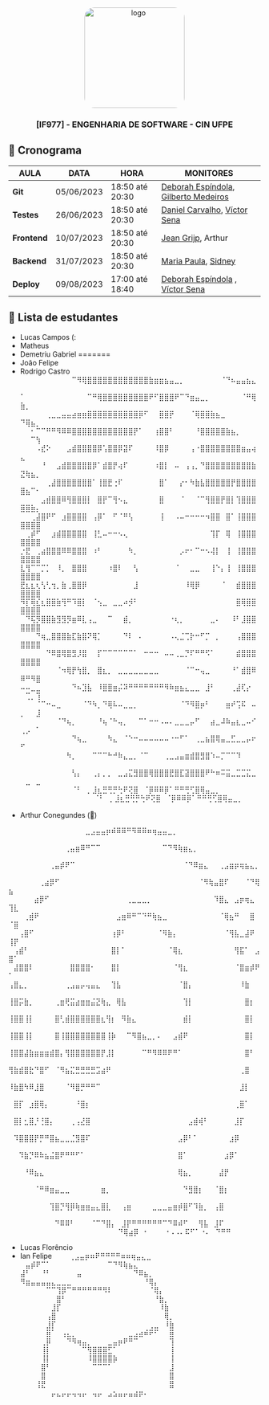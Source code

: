 <div align="center">

  <img src="https://user-images.githubusercontent.com/42525687/203692147-cb274f74-7e73-4869-b460-1dc967fb4786.png" alt="logo" width="200" height="auto" style="border-radius:20px;" />

  <h3>
    [IF977] - ENGENHARIA DE SOFTWARE - CIN UFPE
  </h3>

</div>

## :calendar: Cronograma

| AULA                             | DATA       | HORA              | MONITORES                                                                                            |
| -------------------------------- | ---------- | ----------------- | ---------------------------------------------------------------------------------------------------- |
| **Git**                          | 05/06/2023 | 18:50 até 20:30   | [Deborah Espíndola](https://github.com/debespindola), [Gilberto Medeiros](https://github.com/gilbertomoj)  |
| **Testes**                      | 26/06/2023 | 18:50 até 20:30   | [Daniel Carvalho](https://github.com/ddevdan), [Víctor Sena](https://github.com/vsla)            |
| **Frontend**                     | 10/07/2023 | 18:50 até 20:30   | [Jean Grijp](https://github.com/JeanGrijp), Arthur                   |
| **Backend**                       | 31/07/2023 | 18:50 até 20:30   | [Maria Paula](https://github.com/PaulaPerazzo), [Sidney](https://github.com/silvercent011)                    |
| **Deploy**                       | 09/08/2023 | 17:00 até 18:40   |[Deborah Espíndola](https://github.com/debespindola) , [Víctor Sena](https://github.com/vsla)          |

## :fairy: Lista de estudantes

- Lucas Campos (:
- Matheus
- Demetriu Gabriel =======
- João Felipe
- Rodrigo Castro
⠀⠀⠀⠀⠀⠀⠀⠀⠀⠀⠉⠻⢿⣿⣿⣿⣿⣿⣿⣿⣿⣿⣿⣿⣿⣷⣶⣶⣦⣤⣀⡀⠀⠀⠀⠀⠀⠀⠀⠈⠙⠦⣤⣤⣦⣄⠀⠀⠀⠀
⠁⠀⠀⠀⠀⠀⠀⠀⠀⠀⠀⠀⠀⠉⠛⢿⣿⣿⣿⣿⣿⣿⣿⣿⣿⠟⠋⣿⣿⣿⠟⠉⠙⣶⣤⣀⡀⠀⠀⠀⠀⠀⠀⠈⠛⢿⣷⡀⠀⠀
⠀⠀⠀⠀⠀⢀⣀⣀⣤⣤⣴⣶⣶⣿⣿⣿⣿⣿⣿⣿⣿⣿⣿⡿⠋⠀⠀⣿⣿⡟⠀⠀⠀⠈⢿⣿⣿⣷⣦⣀⠀⠀⠀⠀⠀⠀⠙⢿⣦⡀
⠀⠀⠂⠉⠉⠛⠛⠻⠿⠿⣿⣿⣿⣿⣿⣿⣿⣿⣿⣿⣿⣿⡟⠁⠀⠀⢰⣿⣿⠃⠀⠀⠀⠀⠘⣿⣿⣿⣿⣿⣷⣦⡀⠀⠀⠀⠀⠀⠉⢳
⠀⠀⠀⠠⣞⠕⠀⠀⠀⣠⣾⣿⣿⣿⣿⡿⢡⣿⣿⡿⣽⠏⠀⠀⠀⠀⠸⣿⡿⠀⠀⠀⠀⢠⠐⣿⣿⣿⣿⣿⣿⣿⣿⣶⣤⢴⣄⠀⠀⠀
⠀⠀⠀⠀⠘⠀⠀⣠⣾⣿⣿⣿⣿⣿⡿⠁⣾⣿⡟⢴⠏⠀⠀⠀⠀⠀⠰⣿⡇⠀⠤⠀⢠⢠⡀⠙⣿⣿⣿⣿⣿⣿⣿⣿⣿⣷⣝⢷⣦⡀
⠀⠀⠀⠀⠀⢀⣼⣿⣿⣿⣿⣿⣿⣿⠁⢸⣿⣟⢐⠏⠀⠀⠀⠀⠀⠀⠀⣿⠁⠀⠀⡔⠂⠳⣷⣧⣿⣿⣿⣿⣿⡟⣿⣿⣿⣿⣿⣦⠉⠂
⠀⠀⠀⠀⣠⣾⣿⣿⠿⢻⣿⣿⣿⡇⠀⣿⡟⠉⢻⠢⣄⠀⠀⠀⠀⠀⠀⣿⠀⠀⠀⠈⠀⠀⠈⠉⢻⣿⣿⡟⣿⡇⢹⣿⣿⣿⣿⣿⣷⡄
⠀⠀⢀⣼⣿⠟⠋⠀⣰⣿⣿⣿⣿⠀⢠⡿⠁⠀⠋⠈⠛⢣⠀⠀⠀⠀⠀⢸⠀⠀⠠⠤⠒⠒⠒⠒⠲⣿⣿⠀⣿⠁⢸⣿⣿⣿⣿⣿⣿⣿
⠀⢀⡾⠋⠀⠀⣰⣾⣿⣿⣿⣿⣿⠀⢸⣃⠤⠒⠒⠢⢄⠀⠀⠀⠀⠀⠀⠀⠀⠀⠀⠀⠀⠀⠀⠀⠀⢹⡏⠀⢿⠀⢸⣿⣿⣿⣿⣿⣿⣿
⡐⣟⠀⢀⣴⣿⣿⣿⠿⠿⣿⣿⣿⠀⠰⠃⠀⠀⠀⠀⠀⠳⡀⠀⠀⠀⠀⠀⠀⠀⠀⡠⠖⠂⠉⠒⠢⢼⡇⠀⢸⠀⢸⣿⣿⣿⣿⣿⣿⣿
⣇⢻⠉⠉⡉⡁⠀⠸⡀⠀⣿⣿⣿⠀⠀⠀⠀⠰⣿⠇⠀⠀⢣⠀⠀⠀⠀⠀⠀⠀⠈⠀⠀⣀⣀⠀⠀⢸⠑⡄⢸⠀⢸⣿⣿⣿⣿⣿⣿⣿
⣟⣆⣆⢆⢣⢃⢲⡀⣷⢀⣿⣿⡿⠀⠀⠀⠀⠀⠀⠀⠀⠀⣸⠀⠀⠀⠀⠀⠀⠀⠀⠀⠸⢿⡿⠀⠀⠀⠀⠈⠀⠀⣾⣿⣿⣿⣿⣿⣿⣿
⠻⡏⢿⣎⣆⣿⣿⣷⢻⠛⠹⣿⡇⠀⠈⢢⣀⠀⣀⣀⠴⡺⠃⠀⠀⠀⠀⠀⠀⠀⠀⠀⠀⠀⠀⠀⠀⠀⠀⠀⠀⠀⣿⢿⣿⣿⣿⣿⣿⣿
⠀⠙⢯⡻⣿⣿⣷⣻⣻⡻⣶⠿⣇⢠⣀⠀⠀⠉⠀⠀⣾⡀⠀⠀⠀⠀⠀⠀⠀⠐⢆⡀⠀⠀⠀⠀⠀⣀⠄⠀⠀⠸⠃⣸⣿⣿⣿⣿⣿⣿
⠀⠀⠀⠙⢶⣀⣿⣿⣿⣷⣏⣷⣿⠝⢿⡁⠀⠀⠀⠀⠙⠇⠀⠄⠀⠀⠀⠀⠀⠠⢄⣈⢉⡗⠒⠋⡉⠀⡀⠀⠀⠀⢠⣿⣿⣿⣿⣿⣿⣿
⠀⠀⠀⠀⠀⠙⠿⣿⢿⣿⣻⡸⣿⠀⠀⡏⠉⠉⠉⠉⠉⠉⠁⠀⠒⠒⠒⠀⠤⠤⢀⣀⡙⠏⠛⠛⠫⠁⠀⠀⠀⠀⣾⣿⣿⣿⣿⣿⣿⣿
⠀⠀⠀⠀⠀⠀⠀⠈⠲⢿⡟⢳⣿⡀⠀⣿⣆⡀⠀⣀⣀⣀⣀⣀⣀⣀⣀⠀⠀⠀⠀⠀⠈⠉⠒⢤⣀⠀⠀⠀⠀⠘⠁⣾⣿⠿⠿⠛⠻⣿
⠤⠤⣀⣀⠀⠀⠀⠀⠀⠀⠙⠦⣹⣧⠀⠸⣿⣿⣶⡬⠽⠛⠛⠛⠛⠛⠛⠛⠻⠷⣶⣦⣄⣀⣀⠀⣸⠃⠀⠀⠀⢀⣼⢏⡔⠀⠀⢉⡀⢹
⠀⠀⠀⠈⠉⠒⠤⣀⠀⠀⠀⠀⠈⠙⠳⡀⠙⢿⠧⠤⣀⣀⡀⠀⠀⠀⠀⠀⠀⠀⠀⠈⠙⠻⣿⡶⠃⠀⠀⠀⣶⠞⢩⠯⠀⠤⡀⠀⠀⣸
⠀⠀⠀⠀⠀⠀⠀⠈⠙⢦⡀⠀⠀⠀⠀⠘⢦⠈⠓⢤⡀⠀⠀⠉⠁⠒⠒⠠⠤⠄⣀⣀⣀⡤⠋⠀⠀⣴⣀⠼⠷⣤⣆⣀⠤⠊⢀⡠⠀⠁
⠀⠀⠀⠀⠀⠀⠀⠀⠀⠀⠙⢦⣀⠀⠀⠀⠀⠳⣄⠀⠈⠑⠒⠤⠤⠤⠤⠤⠤⠐⠒⠋⠁⠀⢀⣀⣦⣿⢿⣤⣀⣋⣀⣀⡤⠖⠋⠀⠀⠀
⠀⠀⠀⠀⠀⠀⠀⠀⠀⠳⡀⠀⠀⠀⠉⠉⠉⠓⠚⠷⣄⣀⡀⠈⠉⠀⠀⠀⢀⣀⣠⣤⣶⣾⣿⣻⣿⠱⠤⡉⠉⠉⠹⠀⠀⠀⠀⠀⠀⠀
⠀⠀⠀⠀⠀⠀⠀⠀⠀⠀⢣⡄⠀⠀⢀⡄⡀⡀⠀⣀⣠⣍⣻⣿⣿⢿⣿⣿⣿⣟⣿⣏⣽⣿⣿⣿⠟⠓⠶⠭⣭⣀⣉⣉⣍⣀⠀⣀⠀⣀
⠀⠀⠀⠀⠀⠀⠀⠀⠀⠀⠈⠃⠀⡀⣸⣆⣛⢛⡛⢓⠟⢝⣿⠀⠈⡿⠿⠿⡿⠁⠛⠛⢛⢋⣿⢿⣤⣀⡀⠀⠀⠀⠀⠀⠀⠀⠀⠀⠀⠀
⠀⠀⠀⠀⠀⠀⠀⠀⠀⠀⠈⠃⠀⡀⣸⣆⣛⢛⡛⢓⠟⢝⣿⠀⠈⡿⠿⠿⡿⠁⠛⠛⢛⢋⣿⢿⣤⣀⡀⠀⠀⠀
⠀⠀⠀⠀⠀⠀⠀⠀
- Arthur Conegundes (🗻)

⠀⠀⠀⠀⠀⠀⠀⠀⠀⠀⠀⠀⠀⠀⠀⣀⣠⣤⣤⡶⠾⠿⠿⠛⠻⠿⠿⠶⢶⣤⣤⣀⡀⠀⠀⠀⠀⠀⠀⠀⠀⠀⠀⠀⠀⠀⠀⠀⠀⠀⠀
⠀⠀⠀⠀⠀⠀⠀⠀⠀⠀⠀⢀⣤⣶⠿⠛⠉⠉⠀⠀⠀⠀⠀⠀⠀⠀⠀⠀⠀⠀⠉⠙⠻⢷⣶⣄⡀⠀⠀⠀⠀⠀⠀⠀⠀⠀⠀⠀⠀⠀⠀
⠀⠀⠀⠀⠀⠀⠀⠀⢀⣤⡾⠟⠉⠀⠀⠀⠀⠀⠀⠀⠀⠀⠀⠀⠀⠀⠀⠀⠀⠀⠀⠀⠀⠀⠈⠙⠿⣶⣄⠀⠀⢀⣠⣶⡶⢶⣦⣄⡀⠀⠀
⠀⠀⠀⠀⠀⠀⢀⣴⡿⠋⠀⠀⠀⠀⠀⠀⠀⠀⠀⠀⠀⠀⠀⠀⠀⠀⠀⠀⠀⠀⠀⠀⠀⠀⠀⠀⠀⠈⠻⢷⣤⣿⠏⠀⠀⠀⠈⠙⢿⣦⠀
⠀⠀⠀⠀⠀⣴⡿⠋⠀⠀⠀⠀⠀⠀⠀⠀⠀⠀⠀⠀⠀⠀⠀⢀⣀⣀⣀⡀⠀⠀⠀⠀⠀⠀⠀⠀⠀⠀⠀⠀⠹⣿⣄⠀⣠⡶⢶⣄⠀⢹⣇
⠀⠀⠀⢀⣾⠟⠀⠀⠀⠀⠀⠀⠀⠀⠀⠀⠀⠀⠀⠀⠀⣠⣶⠿⠛⠉⠙⠛⢷⣦⣀⠀⠀⠀⠀⠀⠀⠀⠀⠀⠀⠈⢿⣦⠛⠀⠀⣿⠀⠈⣿
⠀⠀⢠⣿⠋⠀⠀⠀⠀⠀⠀⠀⠀⠀⠀⠀⠀⠀⠀⠀⢰⡿⠃⠀⠀⠀⠀⠀⠀⠈⠻⣷⡄⠀⠀⠀⠀⠀⠀⠀⠀⠀⠈⢻⣧⣀⣼⠟⠀⢸⡟
⠀⢠⣾⠃⠀⠀⠀⠀⠀⠀⠀⠀⠀⠀⠀⠀⠀⠀⠀⠀⣿⡇⠁⠀⠀⠀⠀⠀⠀⠀⠀⠈⢿⣆⠀⠀⠀⠀⠀⠀⠀⠀⠀⠀⢻⣯⠁⠀⣠⣿⠁
⠀⣼⣿⣿⠇⠀⠀⠀⠀⠀⠀⠀⣿⣿⣿⣿⠂⠀⠀⠀⣿⡇⠀⠀⠀⠀⠀⠀⠀⠀⠀⠀⠈⢻⣆⠀⠀⠀⠀⠀⠀⠀⠀⠀⠈⣿⣶⡾⠟⠁⠀
⢠⣿⣄⡀⠀⠀⠀⠀⠀⠀⠀⢀⣠⣤⡤⢤⣤⣄⠀⠀⢹⣧⠀⠀⠀⠀⠀⠀⠀⠀⠀⠀⠀⠈⣿⡄⠀⠀⠀⠀⠀⠀⠀⠀⠀⠸⣷⠀⠀⠀⠀
⢸⣿⡭⣷⡀⠀⠀⠀⠀⢀⣶⢟⣭⣴⣶⣶⣬⣝⢷⣄⠀⢿⣧⠀⠀⠀⠀⠀⠀⠀⠀⠀⠀⠀⢹⡇⠀⠀⠀⠀⠀⠀⠀⠀⠀⠀⣿⡆⠀⠀⠀
⢸⣿⣿⢸⡇⠀⠀⠀⠀⣿⢃⣾⣿⣿⣿⣿⣿⣿⣆⢻⡆⠀⠻⣷⣄⠀⠀⠀⠀⠀⠀⠀⠀⠀⣾⡇⠀⠀⠀⠀⠀⠀⠀⠀⠀⠀⣿⡇⠀⠀⠀
⢸⣿⣿⢸⡇⠀⠀⠀⠀⣿⢸⣿⣿⣿⣿⣿⣿⣿⣿⢸⡷⠀⠀⠉⠻⣿⣦⣀⡀⠄⠀⠀⣠⣾⠟⠀⠀⠀⠀⠀⠀⠀⠀⠀⠀⠀⣿⡇⠀⠀⠀
⢸⣿⣿⣼⣷⣶⣶⣶⣾⣿⡄⢻⣿⣿⣿⣿⣿⣿⡟⣸⡇⠀⠀⠀⠀⠀⠉⠛⠻⠿⠿⠟⠛⠁⠀⠀⠀⠀⠀⠀⠀⠀⠀⠀⠀⠀⣿⠃⠀⠀⠀
⢻⣷⣾⣿⣗⠙⣿⠋⠀⠈⠻⣦⣍⣛⣛⣛⣛⣩⣴⠟⠀⠀⠀⠀⠀⠀⠀⠀⠀⠀⠀⠀⠀⠀⠀⠀⠀⠀⠀⠀⠀⠀⠀⠀⠀⢀⣿⠀⠀⠀⠀
⠸⣷⣿⠳⠿⣸⣿⠀⠀⠀⠀⠈⠻⣿⡛⠛⠛⠉⠀⠀⠀⠀⠀⠀⠀⠀⠀⠀⠀⠀⠀⠀⠀⠀⠀⠀⠀⠀⠀⠀⠀⠀⠀⠀⠀⣸⡇⠀⠀⠀⠀
⠀⣿⡏⠀⣰⣿⢿⡄⠀⠀⠀⠀⠀⠘⣿⡆⠀⠀⠀⠀⠀⠀⠀⠀⠀⠀⠀⠀⠀⠀⠀⠀⠀⠀⠀⠀⠀⠀⠀⠀⠀⠀⠀⠀⢀⣿⠁⠀⠀⠀⠀
⠀⣿⡇⣂⣿⡘⢘⣿⡄⠀⠀⠀⢀⢠⣜⣿⠀⠀⠀⠀⠀⠀⠀⠀⠀⠀⠀⠀⠀⠀⠀⠀⠀⠀⠀⣠⣾⢾⠃⠀⠀⠀⠀⠀⣸⡏⠀⠀⠀⠀⠀
⠀⠹⣿⣿⣿⡟⡛⠛⣿⣦⣀⣀⣈⣻⣿⠏⠀⠀⠀⠀⠀⠀⠀⠀⠀⠀⠀⠀⠀⠀⠀⠀⠀⣠⡿⠃⠁⠀⠀⠀⠀⠀⠀⣰⡿⠀⠀⠀⠀⠀⠀
⠀⠀⠹⣷⡙⠿⠷⣦⣬⣿⠟⠛⠛⠋⠁⠀⠀⠀⠀⠀⠀⠀⠀⠀⠀⠀⠀⠀⠀⠀⠀⠀⠀⣿⠁⠀⠀⠀⠀⠀⠀⠀⣰⡿⠁⠀⠀⠀⠀⠀⠀
⠀⠀⠀⠘⠿⣦⣄⠀⠀⠀⠀⠀⠀⠀⠀⠀⠀⠀⠀⠀⠀⠀⠀⠀⠀⠀⠀⠀⠀⠀⠀⠀⠀⢿⣦⡀⠀⠀⠀⠀⠀⣼⡟⠀⠀⠀⠀⠀⠀⠀⠀
⠀⠀⠀⠀⠀⠈⠛⠿⣶⣤⣀⣀⠀⠀⠀⠀⠀⠀⣶⡀⠀⠀⠀⠀⠀⠀⠀⠀⠀⠀⠀⠀⠀⠀⠙⣻⣿⡆⠀⠀⠈⣿⡆⠀⠀⠀⠀⠀⠀⠀⠀
⠀⠀⠀⠀⠀⠀⠀⠀⢹⣿⡙⢻⡿⢷⣶⣶⣤⣄⣿⣇⠀⠀⢠⣶⠀⠀⠀⠀⣀⣀⣀⣤⣶⡾⣿⠋⠹⣷⡀⠀⢠⣿⠀⠀⠀⠀⠀⠀⠀⠀⠀
⠀⠀⠀⠀⠀⠀⠀⠀⠀⠙⠿⠿⠃⠀⠀⠀⠈⠉⠙⣿⡄⠀⣸⡟⠛⠛⠛⠛⠛⠛⠉⠙⠿⠾⠋⠀⠀⢻⣧⠀⣸⠏⠀⠀⠀⠀⠀⠀⠀⠀⠀
⠀⠀⠀⠀⠀⠀⠀⠀⠀⠀⠀⠀⠀⠀⠀⠀⠀⠀⠀⠙⢿⣴⡿⠀⠂⠀⠀⠀⠐⠠⠠⠄⠯⠋⠁⠐⠄⠀⠙⠛⠛

- Lucas Florêncio⠀⠀⠀⠀⠀⠀⠀⠀⠀⠀
- Ian Felipe
⠀⠀⠀⢀⣠⣤⡶⠶⠟⠛⠛⠛⠛⠶⠶⢶⣤⣄⣀⠀⠀⠀⠀⠀⠀⠀⠀⠀⠀⠀
⠀⣤⡾⠟⠉⠁⠀⠀⠀⠀⠀⠀⠀⠀⠀⠀⠀⠉⠙⠻⢷⣦⣄⠀⠀⠀⠀⠀⠀⠀
⣼⠃⠀⠀⠘⠃⠀⠀⠀⠀⠀⣤⠀⠀⠀⠀⠀⠀⠀⠀⠀⠀⠙⠿⣦⡀⠀⠀⠀⠀
⠻⣶⣤⣤⣤⣤⣄⣀⣀⣀⠀⠀⠀⠀⠀⠀⠀⠀⠀⠀⠀⠀⠀⠀⠘⢿⡄⠀⠀⠀
⠀⠀⠀⠀⠀⠉⠉⢹⡿⠉⠛⠛⠛⠛⠛⠛⠻⠇⠀⠀⠀⠀⠀⠀⠀⠈⢿⡄⠀⠀
⠀⠀⠀⠀⠀⠀⠀⣿⠃⠀⠀⠀⠀⠀⠀⠀⠀⠀⠀⠀⠀⠀⠀⠀⠀⠀⠘⣷⡀⠀
⠀⠀⠀⠀⠀⠀⣸⡏⠀⠀⠀⠀⠀⠀⠀⠀⠀⠀⠀⠀⠀⠀⠀⠀⠀⠀⠀⠸⣷⠀
⠀⠀⠀⠀⠀⢠⣿⠀⠀⠀⠀⠀⠀⠀⠀⠀⠀⠀⠀⠀⠀⠀⠀⠀⠀⠀⠀⠀⢿⡀
⠀⠀⠀⠀⠀⣸⡏⠀⠀⠀⠀⠀⠀⠀⠀⠀⠀⠀⠀⠀⠀⠀⠀⠀⠀⢀⣀⠀⠸⣷
⠀⠀⠀⠀⠀⣿⠁⠀⢠⣄⡀⠀⠀⠀⠀⠀⠀⠀⠀⠀⠀⣀⣠⣴⠾⠟⠋⠀⠀⣿
⠀⠀⠀⠀⢀⡿⠀⠀⠀⠙⠻⢶⣤⡀⠀⠀⠀⣀⣤⡶⠟⠛⠉⠀⠀⠀⠀⠀⠀⢹
⠀⠀⠀⠀⢸⡇⠀⠀⠀⠀⠀⠀⠉⢻⣿⣿⣿⣋⠁⠀⠀⠀⠀⠀⠀⠀⠀⠀⠀⢸
⠀⠀⠀⠀⢸⡇⠀⠀⠀⠀⠀⠀⠀⠸⣿⣿⣿⣿⡷⠀⠀⠀⠀⠀⠀⠀⠀⠀⠀⢸
⠀⠀⠀⠀⣿⠃⠀⠀⠀⠀⠀⠀⠀⠀⠉⠉⠉⠁⠀⠀⠀⠀⠀⠀⠀⠀⠀⠀⠀⣸
⠀⠀⠀⠀⣿⠀⠀⠀⠀⠀⠀⠀⠀⠀⠀⠀⠀⠀⠀⠀⠀⠀⠀⠀⠀⠀⠀⠀⠀⣿
⠀⠀⠀⢸⣟⠀⠀⠀⠀⠀⠀⠀⠀⠀⠀⠀⠀⠀⠀⠀⠀⠀⠀⠀⠀⠀⠀⠀⠀⣿
⠀⠀⠀⠀⠀⠀⡤⣄⡤⡤⢤⢤⡤⠀⢤⡤⠀⣠⣢⣤⡤⣤⣴⡶⠄⠀
